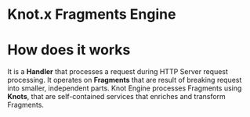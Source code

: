 # Knot.x Fragments Engine

# How does it works
It is a **Handler** that processes a request during HTTP Server request processing.
It operates on **Fragments** that are result of breaking request into smaller, independent parts.
Knot Engine processes Fragments using **Knots**, that are self-contained services that enriches 
and transform Fragments.